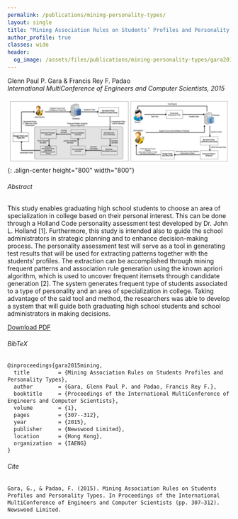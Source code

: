 ```yaml
---
permalink: /publications/mining-personality-types/
layout: single
title: "Mining Association Rules on Students’ Profiles and Personality Types"
author_profile: true
classes: wide
header:
  og_image: /assets/files/publications/mining-personality-types/gara2015_miningassociation.jpg
---
```


Glenn Paul P. Gara & Francis Rey F. Padao  
*International MultiConference of Engineers and Computer Scientists, 2015*

![mining-personality-types](/assets/files/publications/mining-personality-types/gara2015_miningassociation.jpg){: .align-center height="800" width="800"}

###### Abstract
This study enables graduating high school students to choose an area of specialization in college based on their personal interest. This can be done through a Holland Code personality assessment test developed by Dr. John L. Holland [1]. Furthermore, this study is intended also to guide the school administrators in strategic planning and to enhance decision-making process. The personality assessment test will serve as a tool in generating test results that will be used for extracting patterns together with the students’ profiles. The extraction can be accomplished through mining frequent patterns and association rule generation using the known apriori algorithm, which is used to uncover frequent itemsets through candidate generation [2]. The system generates frequent type of students associated to a type of personality and an area of specialization in college. Taking advantage of the said tool and method, the researchers was able to develop a system that will guide both graduating high school students and school administrators in making decisions.

<a href="/assets/files/publications/mining-personality-types/gara2015_miningassociation.pdf" class="btn btn--info">Download PDF</a>

###### BibTeX
```
@inproceedings{gara2015mining,
  title         = {Mining Association Rules on Students Profiles and Personality Types},
  author        = {Gara, Glenn Paul P. and Padao, Francis Rey F.},
  booktitle     = {Proceedings of the International MultiConference of Engineers and Computer Scientists},
  volume        = {1},
  pages         = {307--312},
  year          = {2015},
  publisher     = {Newswood Limited},
  location      = {Hong Kong},
  organization  = {IAENG}
}
```

###### Cite
```
Gara, G., & Padao, F. (2015). Mining Association Rules on Students Profiles and Personality Types. In Proceedings of the International MultiConference of Engineers and Computer Scientists (pp. 307–312). Newswood Limited.
```
